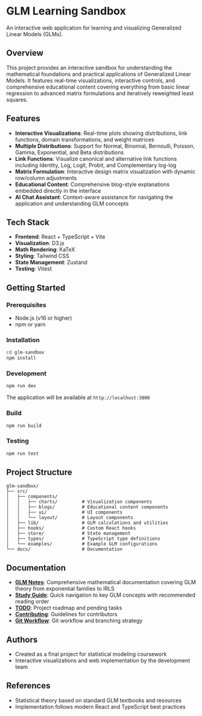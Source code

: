# GLM Learning Sandbox

An interactive web application for learning and visualizing Generalized Linear Models (GLMs).

## Overview

This project provides an interactive sandbox for understanding the mathematical foundations and practical applications of Generalized Linear Models. It features real-time visualizations, interactive controls, and comprehensive educational content covering everything from basic linear regression to advanced matrix formulations and iteratively reweighted least squares.

## Features

- **Interactive Visualizations**: Real-time plots showing distributions, link functions, domain transformations, and weight matrices
- **Multiple Distributions**: Support for Normal, Binomial, Bernoulli, Poisson, Gamma, Exponential, and Beta distributions
- **Link Functions**: Visualize canonical and alternative link functions including Identity, Log, Logit, Probit, and Complementary log-log
- **Matrix Formulation**: Interactive design matrix visualization with dynamic row/column adjustments
- **Educational Content**: Comprehensive blog-style explanations embedded directly in the interface
- **AI Chat Assistant**: Context-aware assistance for navigating the application and understanding GLM concepts

## Tech Stack

- **Frontend**: React + TypeScript + Vite
- **Visualization**: D3.js
- **Math Rendering**: KaTeX
- **Styling**: Tailwind CSS
- **State Management**: Zustand
- **Testing**: Vitest

## Getting Started

### Prerequisites

- Node.js (v16 or higher)
- npm or yarn

### Installation

```bash
cd glm-sandbox
npm install
```

### Development

```bash
npm run dev
```

The application will be available at `http://localhost:3000`

### Build

```bash
npm run build
```

### Testing

```bash
npm run test
```

## Project Structure

```
glm-sandbox/
├── src/
│   ├── components/
│   │   ├── charts/         # Visualization components
│   │   ├── blogs/          # Educational content components
│   │   ├── ui/             # UI components
│   │   └── layout/         # Layout components
│   ├── lib/                # GLM calculations and utilities
│   ├── hooks/              # Custom React hooks
│   ├── store/              # State management
│   ├── types/              # TypeScript type definitions
│   └── examples/           # Example GLM configurations
└── docs/                   # Documentation

```

## Documentation

- **[GLM Notes](docs/GLM_NOTES.md)**: Comprehensive mathematical documentation covering GLM theory from exponential families to IRLS
- **[Study Guide](docs/STUDY_GUIDE.md)**: Quick navigation to key GLM concepts with recommended reading order
- **[TODO](docs/TODO.md)**: Project roadmap and pending tasks
- **[Contributing](docs/CONTRIBUTING.md)**: Guidelines for contributors
- **[Git Workflow](docs/GIT_WORKFLOW.md)**: Git workflow and branching strategy

## Authors

- Created as a final project for statistical modeling coursework
- Interactive visualizations and web implementation by the development team

## References

- Statistical theory based on standard GLM textbooks and resources
- Implementation follows modern React and TypeScript best practices

